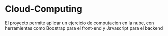 # Cloud-Computing

El proyecto permite aplicar un ejercicio de computacion en la nube, con herramientas como Boostrap para el front-end y Javascript para el backend
